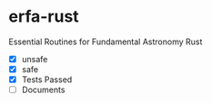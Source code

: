 # erfa-rust
Essential Routines for Fundamental Astronomy Rust

- [x] unsafe
- [x] safe
- [x] Tests Passed
- [ ] Documents

